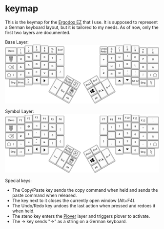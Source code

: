 # keymap

This is the keymap for the [Ergodox EZ][ez] that I use. It is supposed to represent a German keyboard layout, but it is tailored to my needs. As of now, only the first two layers are documented.

 [ez]: https://ergodox-ez.com

Base Layer:
![german-aticu-layer0](layer0.png)

Symbol Layer:
![german-aticu-layer1](layer1.png)


Special keys:
* The Copy/Paste key sends the copy command when held and sends the paste command when released.
* The key next to it closes the currently open window (Alt+F4).
* The Undo/Redo key undoes the last action when pressed and redoes it when held.
* The steno key enters the [Plover][plover] layer and triggers plover to activate.
* The -> key sends "->" as a string on a German keyboard.

 [plover]: http://www.openstenoproject.org/
